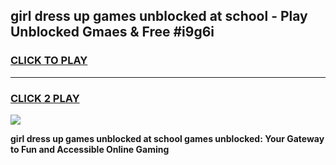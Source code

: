 
## girl dress up games unblocked at school - Play Unblocked Gmaes & Free #i9g6i
<h3>
<a href="https://premium.freeplayer.one?title=girl_dress_up_games_unblocked_at_school&ref=03M">CLICK TO PLAY</a></h3>
<hr>

<h3>
<a href="https://premium.freeplayer.one?title=girl_dress_up_games_unblocked_at_school&ref=03M">CLICK 2 PLAY</a>
  
</h3>

<a href="https://premium.freeplayer.one?title=girl_dress_up_games_unblocked_at_school&ref=03M"><img src="https://clearcache.store/games.png"></a>


**girl dress up games unblocked at school games unblocked: Your Gateway to Fun and Accessible Online Gaming**
